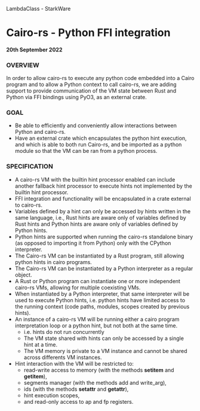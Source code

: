 LambdaClass - StarkWare
# Cairo-rs - Python FFI integration
#### 20th September 2022

### OVERVIEW
In order to allow cairo-rs to execute any python code embedded into a Cairo program and to allow a Python context to call cairo-rs, we are adding support to provide communication of the VM state between Rust and Python via FFI bindings using PyO3, as an external crate. 

### GOAL
* Be able to efficiently and conveniently allow interactions between Python and cairo-rs. 
* Have an external crate which encapsulates the python hint execution, and which is able to both run Cairo-rs, and be imported as a python module so that the VM can be ran from a python process.

### SPECIFICATION
* A cairo-rs VM with the builtin hint processor enabled can include another fallback hint processor to execute hints not implemented by the builtin hint processor. 
* FFI integration and functionality will be encapsulated in a crate external to cairo-rs.
* Variables defined by a hint can only be accessed by hints written in the same language, i.e., Rust hints are aware only of variables defined by Rust hints and Python hints are aware only of variables defined by Python hints.
* Python hints are supported when running the cairo-rs standalone binary (as opposed to importing it from Python) only with the CPython interpreter.
* The Cairo-rs VM can be instantiated by a Rust program, still allowing python hints in cairo programs.
* The Cairo-rs VM can be instantiated by a Python interpreter as a regular object. 
* A Rust or Python program can instantiate one or more independent cairo-rs VMs, allowing for multiple coexisting VMs.
* When instantiated by a Python interpreter, that same interpreter will be used to execute Python hints, i.e. python hints have limited access to the running context (code paths, modules, scopes created by previous hints).
* An instance of a cairo-rs VM will be running either a cairo program interpretation loop or a python hint, but not both at the same time.
	* i.e. hints do not run concurrently 
	* The VM state shared with hints can only be accessed by a single hint at a time.
	* The VM memory is private to a VM instance and cannot be shared across differents VM instances.
* Hint interaction with the VM will be restricted to:
	* read-write access to memory (with the methods __setitem__ and  __getitem__),
	* segments manager (with the methods add and write_arg),
	* ids (with the methods __setattr__ and __getattr__),
	* hint execution scopes,
	* and read-only access to ap and fp registers.


